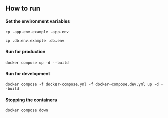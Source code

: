 ## How to run

#### Set the environment variables

`cp .app.env.example .app.env`

`cp .db.env.example .db.env`

#### Run for production

`docker compose up -d --build`

#### Run for development

`docker compose -f docker-compose.yml -f docker-compose.dev.yml up -d --build`

#### Stopping the containers

`docker compose down`
